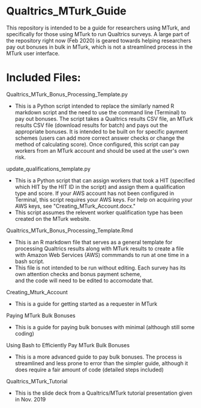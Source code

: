 # Qualtrics_MTurk_Guide

This repository is intended to be a guide for researchers using MTurk, and specifically for those using MTurk to run Qualtrics surveys. A large part of the repository right now (Feb 2020) is geared towards helping researchers pay out bonuses in bulk in MTurk, which is not a streamlined process in the MTurk user interface.

# Included Files:

Qualtrics_MTurk_Bonus_Processing_Template.py
  - This is a Python script intended to replace the similarly named R markdown script and the need to use the command line (Terminal) to pay out bonuses. The script takes a Qualtrics results CSV file, an MTurk results CSV file (download results for batch) and pays out the appropriate bonuses. It is intended to be built on for specific payment schemes (users can add more correct answer checks or change the method of calculating score). Once configured, this script can pay workers from an MTurk account and should be used at the user's own risk.
 
update_qualifications_template.py
  - This is a Python script that can assign workers that took a HIT (specified which HIT by the HIT ID in the script) and assign them a qualification type and score. If your AWS account has not been configured in Terminal, this script requires your AWS keys. For help on acquiring your AWS keys, see "Creating_MTurk_Account.docx."
  - This script assumes the relevent worker qualification type has been created on the MTurk website.

Qualtrics_MTurk_Bonus_Processing_Template.Rmd
  - This is an R markdown file that serves as a general template for processing Qualtrics results along with MTurk results to 
    create a file with Amazon Web Services (AWS) commmands to run at one time in a bash script.
  - This file is not intended to be run without editing. Each survey has its own attention checks and bonus payment scheme,   
    and the code will need to be edited to accomodate that.
    
Creating_Mturk_Account
  - This is a guide for getting started as a requester in MTurk
  
Paying MTurk Bulk Bonuses
  - This is a guide for paying bulk bonuses with minimal (although still some coding)
  
Using Bash to Efficiently Pay MTurk Bulk Bonuses
  - This is a more advanced guide to pay bulk bonuses. The process is streamlined and less prone to error than the simpler 
    guide, although it does require a fair amount of code (detailed steps included)
    
Qualtrics_MTurk_Tutorial
  - This is the slide deck from a Qualtrics/MTurk tutorial presentation given in Nov. 2019
